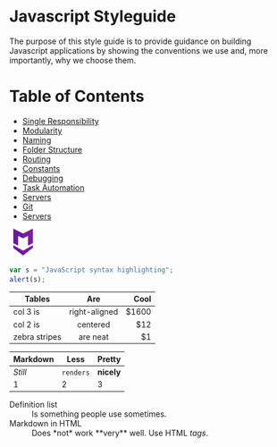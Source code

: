 # Javascript Styleguide

The purpose of this style guide is to provide guidance on building Javascript applications by showing the conventions we use and, more importantly, why we choose them.




# Table of Contents

* [Single Responsibility](_README/single-responsibility.md)
* [Modularity](_README/modularity.md)
* [Naming](_README/naming.md)
* [Folder Structure](_README/folder-structure.md)
* [Routing](_README/routing.md)
* [Constants](_README/constants.md)
* [Debugging](_README/debugging.md)
* [Task Automation](_README/task-automation.md)
* [Servers](_README/servers.md)
* [Git](_README/git.md)
* [Servers](_README/servers.md)

![alt text][logo]


```javascript
var s = "JavaScript syntax highlighting";
alert(s);
```


| Tables        | Are           | Cool  |
| ------------- |:-------------:| -----:|
| col 3 is      | right-aligned | $1600 |
| col 2 is      | centered      |   $12 |
| zebra stripes | are neat      |    $1 |




Markdown | Less | Pretty
--- | --- | ---
*Still* | `renders` | **nicely**
1 | 2 | 3


<dl>
  <dt>Definition list</dt>
  <dd>Is something people use sometimes.</dd>

  <dt>Markdown in HTML</dt>
  <dd>Does *not* work **very** well. Use HTML <em>tags</em>.</dd>
</dl>



[logo]: https://github.com/adam-p/markdown-here/raw/master/src/common/images/icon48.png "Logo Title Text 2"
